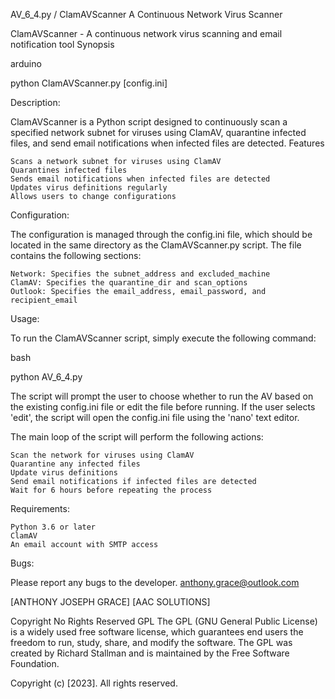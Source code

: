 AV_6_4.py / ClamAVScanner
A Continuous Network Virus Scanner

ClamAVScanner - A continuous network virus scanning and email notification tool
Synopsis

arduino

python ClamAVScanner.py [config.ini]

Description:

ClamAVScanner is a Python script designed to continuously scan a specified network subnet for viruses using ClamAV, quarantine infected files, and send email notifications when infected files are detected.
Features

    Scans a network subnet for viruses using ClamAV
    Quarantines infected files
    Sends email notifications when infected files are detected
    Updates virus definitions regularly
    Allows users to change configurations

Configuration:

The configuration is managed through the config.ini file, which should be located in the same directory as the ClamAVScanner.py script. The file contains the following sections:

    Network: Specifies the subnet_address and excluded_machine
    ClamAV: Specifies the quarantine_dir and scan_options
    Outlook: Specifies the email_address, email_password, and recipient_email

Usage:

To run the ClamAVScanner script, simply execute the following command:

bash

python AV_6_4.py

The script will prompt the user to choose whether to run the AV based on the existing config.ini file or edit the file before running. If the user selects 'edit', the script will open the config.ini file using the 'nano' text editor.

The main loop of the script will perform the following actions:

    Scan the network for viruses using ClamAV
    Quarantine any infected files
    Update virus definitions
    Send email notifications if infected files are detected
    Wait for 6 hours before repeating the process

Requirements:

    Python 3.6 or later
    ClamAV
    An email account with SMTP access

Bugs:

Please report any bugs to the developer.
anthony.grace@outlook.com

[ANTHONY JOSEPH GRACE]
[AAC SOLUTIONS]

Copyright No Rights Reserved
GPL
The GPL (GNU General Public License) is a widely used free software license, which guarantees end users the freedom to run, study, share, and modify the software. The GPL was created by Richard Stallman and is maintained by the Free Software Foundation.

Copyright (c) [2023]. All rights reserved.
